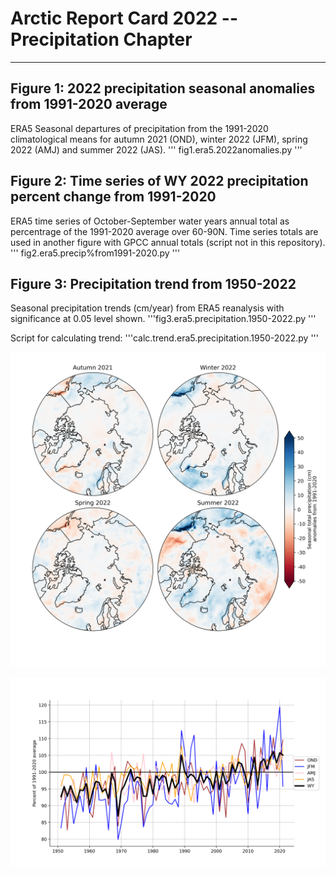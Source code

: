 # Arctic Report Card 2022 -- Precipitation Chapter 
***


## Figure 1: 2022 precipitation seasonal anomalies from 1991-2020 average
ERA5 Seasonal departures of precipitation from the 1991-2020 climatological means for autumn 2021 (OND), winter 2022 (JFM), spring 2022 (AMJ) and summer 2022 (JAS). 
''' fig1.era5.2022anomalies.py
'''


## Figure 2: Time series of WY 2022 precipitation percent change from 1991-2020
ERA5 time series of October-September water years annual total as percentrage of the 1991-2020 average over 60-90N. Time series totals are used in another figure with GPCC annual totals (script not in this repository).
''' fig2.era5.precip%from1991-2020.py
'''


## Figure 3: Precipitation trend from 1950-2022
Seasonal precipitation trends (cm/year) from ERA5 reanalysis with significance at 0.05 level shown.
'''fig3.era5.precipitation.1950-2022.py
'''

Script for calculating trend:
'''calc.trend.era5.precipitation.1950-2022.py
'''

![Example plot](arctic.2021-2022.precip.anomalies.era5.png)


![Example plot 2](weighted.arctic.precip.departure1991-2020.png)
